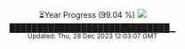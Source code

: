 <p align="center">
⏳Year Progress (99.04 %) <img src="https://file5s.ratemyserver.net/mobs/1062.gif"><br>
█████████████████████████████▁ <br>
<sub>Updated: Thu, 28 Dec 2023 12:03:07 GMT</sub>
</p>

